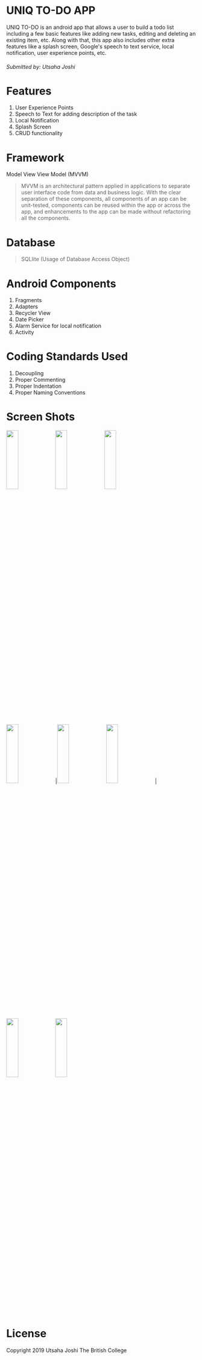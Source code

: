 # UNIQ TO-DO APP
UNIQ TO-DO is an android app that allows a user to build a todo list including a few basic features like adding new tasks, editing and deleting an existing item, etc. Along with that, this app also includes other extra features like a splash screen, Google's speech to text service, local notification, user experience points, etc. 

###### Submitted by: Utsaha Joshi

# Features
1. User Experience Points
2. Speech to Text for adding description of the task
3. Local Notification 
4. Splash Screen
5. CRUD functionality 

# Framework
Model View View Model (MVVM)
> MVVM is an architectural pattern applied in applications to separate user interface code from data and business logic. With the clear separation of these components, all components of an app can be unit-tested, components can be reused within the app or across the app, and enhancements to the app can be made without refactoring all the components.

# Database
> SQLlite (Usage of Database Access Object)

# Android Components
1. Fragments
2. Adapters
3. Recycler View
4. Date Picker
5. Alarm Service for local notification
6. Activity

# Coding Standards Used
1. Decoupling
2. Proper Commenting
3. Proper Indentation
4. Proper Naming Conventions

# Screen Shots

<img src="https://user-images.githubusercontent.com/41834623/57946222-88472880-78fb-11e9-831c-83053b13214c.jpg" width="25%" height="20%">  <img src="https://user-images.githubusercontent.com/41834623/57946137-56ce5d00-78fb-11e9-9b4b-b20a035b96e9.jpg" width="25%" height="20%"> 
<img src="https://user-images.githubusercontent.com/41834623/57946377-dfe59400-78fb-11e9-8c99-31d7739f48c1.JPG" width="25%" height="20%">   <img src="https://user-images.githubusercontent.com/41834623/57945472-ae6bc900-78f9-11e9-8002-a6806fc07374.jpg" width="25%" height="20%"> 
|<img src="https://user-images.githubusercontent.com/41834623/57946423-f855ae80-78fb-11e9-8e25-1818302d636f.jpg" width="25%" height="20%">   <img src="https://user-images.githubusercontent.com/41834623/57946324-c5131f80-78fb-11e9-8635-1cc608b28562.jpg" width="25%" height="20%"> 
|<img src="https://user-images.githubusercontent.com/41834623/57946455-0efc0580-78fc-11e9-8493-575c90a65f00.png" width="25%" height="20%">   <img src="https://user-images.githubusercontent.com/41834623/57946525-32bf4b80-78fc-11e9-9c10-fbb794192db9.jpg" width="25%" height="20%"> 

# License
Copyright 2019 Utsaha Joshi
The British College
